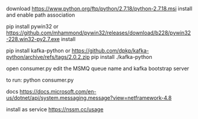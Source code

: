 download https://www.python.org/ftp/python/2.7.18/python-2.7.18.msi
install and enable path association 

pip install pywin32
or
https://github.com/mhammond/pywin32/releases/download/b228/pywin32-228.win32-py2.7.exe
install 

pip install kafka-python
or 
https://github.com/dpkp/kafka-python/archive/refs/tags/2.0.2.zip
pip install ./kafka-python

open consumer.py
edit the MSMQ queue name and kafka bootstrap server 

to run:
python consumer.py


docs 
https://docs.microsoft.com/en-us/dotnet/api/system.messaging.message?view=netframework-4.8

install as service 
https://nssm.cc/usage